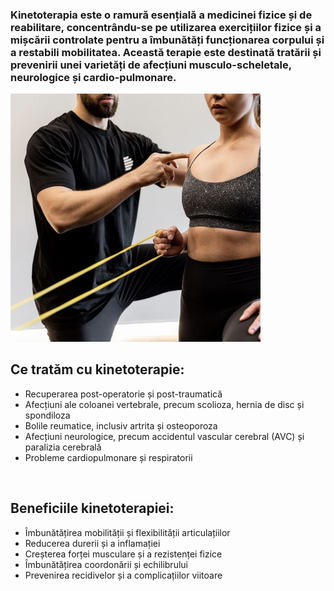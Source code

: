 ### Kinetoterapia este o ramură esențială a medicinei fizice și de reabilitare, concentrându-se pe utilizarea exercițiilor fizice și a mișcării controlate pentru a îmbunătăți funcționarea corpului și a restabili mobilitatea. Această terapie este destinată tratării și prevenirii unei varietăți de afecțiuni musculo-scheletale, neurologice și cardio-pulmonare.

<img src="kineto_1.jpeg" width="400" alt="kinetoterapie" />

## Ce tratăm cu kinetoterapie:

* Recuperarea post-operatorie și post-traumatică
* Afecțiuni ale coloanei vertebrale, precum scolioza, hernia de disc și spondiloza
* Bolile reumatice, inclusiv artrita și osteoporoza
* Afecțiuni neurologice, precum accidentul vascular cerebral (AVC) și paralizia cerebrală
* Probleme cardiopulmonare și respiratorii

<br>

## Beneficiile kinetoterapiei:

* Îmbunătățirea mobilității și flexibilității articulațiilor
* Reducerea durerii și a inflamației
* Creșterea forței musculare și a rezistenței fizice
* Îmbunătățirea coordonării și echilibrului
* Prevenirea recidivelor și a complicațiilor viitoare
